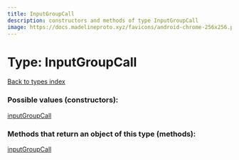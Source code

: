 ```yaml
---
title: InputGroupCall
description: constructors and methods of type InputGroupCall
image: https://docs.madelineproto.xyz/favicons/android-chrome-256x256.png
---
```

# Type: InputGroupCall
[Back to types index](index.md)



### Possible values (constructors):

[inputGroupCall](../constructors/inputGroupCall.md)  



### Methods that return an object of this type (methods):



[inputGroupCall](../constructors/inputGroupCall.md)  

